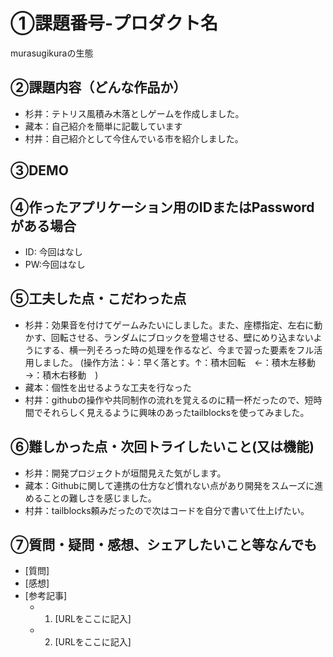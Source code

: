 # ①課題番号-プロダクト名

murasugikuraの生態

## ②課題内容（どんな作品か）

- 杉井：テトリス風積み木落としゲームを作成しました。
- 藏本：自己紹介を簡単に記載しています
- 村井：自己紹介として今住んでいる市を紹介しました。

## ③DEMO


## ④作ったアプリケーション用のIDまたはPasswordがある場合

- ID: 今回はなし
- PW:今回はなし

## ⑤工夫した点・こだわった点

- 杉井：効果音を付けてゲームみたいにしました。また、座標指定、左右に動かす、回転させる、ランダムにブロックを登場させる、壁にめり込まないようにする、横一列そろった時の処理を作るなど、今まで習った要素をフル活用しました。
(操作方法：↓：早く落とす。↑：積木回転　←：積木左移動　→：積木右移動　)
- 藏本：個性を出せるような工夫を行なった
- 村井：githubの操作や共同制作の流れを覚えるのに精一杯だったので、短時間でそれらしく見えるように興味のあったtailblocksを使ってみました。

## ⑥難しかった点・次回トライしたいこと(又は機能)

- 杉井：開発プロジェクトが垣間見えた気がします。
- 藏本：Githubに関して連携の仕方など慣れない点があり開発をスムーズに進めることの難しさを感じました。
- 村井：tailblocks頼みだったので次はコードを自分で書いて仕上げたい。


## ⑦質問・疑問・感想、シェアしたいこと等なんでも

- [質問]
- [感想]
- [参考記事]
  - 1. [URLをここに記入]
  - 2. [URLをここに記入]
